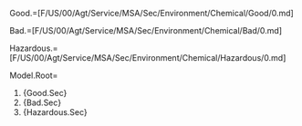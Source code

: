Good.=[F/US/00/Agt/Service/MSA/Sec/Environment/Chemical/Good/0.md]

Bad.=[F/US/00/Agt/Service/MSA/Sec/Environment/Chemical/Bad/0.md]

Hazardous.=[F/US/00/Agt/Service/MSA/Sec/Environment/Chemical/Hazardous/0.md]

Model.Root=<ol><li>{Good.Sec}<li>{Bad.Sec}<li>{Hazardous.Sec}</ol>
